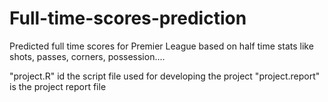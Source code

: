 # Full-time-scores-prediction
Predicted full time scores for Premier League based on half time stats like shots, passes, corners, possession....

"project.R" id the script file used for developing the project
"project.report" is the project report file 
